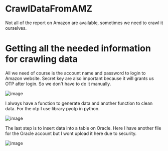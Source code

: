 # CrawlDataFromAMZ
Not all of the report on Amazon are available, sometimes we need to crawl it ourselves.

# Getting all the needed information for crawling data
All we need of course is the account name and password to login to Amazon website.
Secret key are also important because it will grants us OTP after login. So we don't have to do it manually.

![image](https://user-images.githubusercontent.com/72678942/225932209-1ff9b064-1416-4de9-b465-cbb5bc65b083.png)

I always have a function to generate data and another function to clean data. For the otp I use library pyotp in python.

![image](https://user-images.githubusercontent.com/72678942/225934232-db187bc6-65b8-4d63-8c67-1927bfd5239a.png)

The last step is to insert data into a table on Oracle. Here I have another file for the Oracle account but I wont upload it here due to security.

![image](https://user-images.githubusercontent.com/72678942/225934800-6cf11969-0b2b-4093-9fa0-a5435272240d.png)
